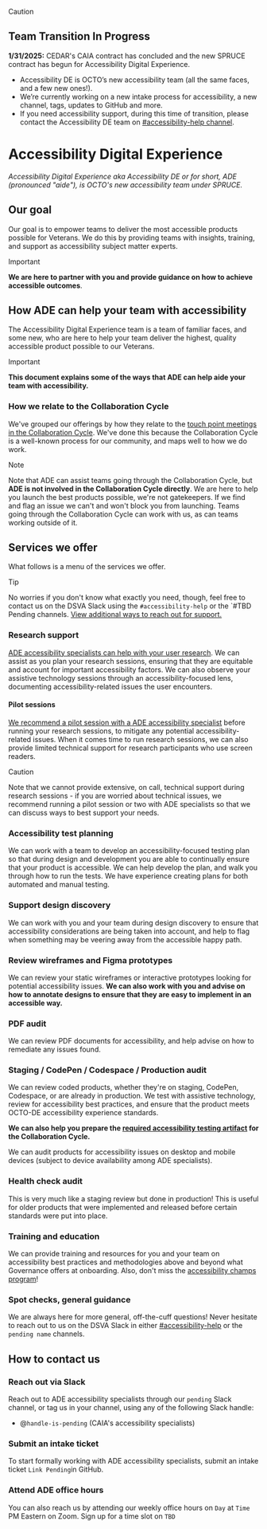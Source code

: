 > [!CAUTION]
> ## Team Transition In Progress
> **1/31/2025:** CEDAR's CAIA contract has concluded and the new SPRUCE contract has begun for Accessibility Digital Experience.
> - Accessibility DE is OCTO’s new accessibility team (all the same faces, and a few new ones!).
> - We’re currently working on a new intake process for accessibility, a new channel, tags, updates to GitHub and more.
> - If you need accessibility support, during this time of transition, please contact the Accessibility DE team on [#accessibility-help channel](https://dsva.slack.com/archives/C8E985R32).



# Accessibility Digital Experience

_Accessibility Digital Experience aka Accessibility DE or for short, ADE (pronounced "aide"), is OCTO's new accessibility team under SPRUCE._
## Our goal
Our goal is to empower teams to deliver the most accessible products possible for Veterans. We do this by providing teams with insights, training, and support as accessibility subject matter experts.

> [!IMPORTANT]
> **We are here to partner with you and provide guidance on how to achieve accessible outcomes**.

## How ADE can help your team with accessibility
The Accessibility Digital Experience team is a team of familiar faces, and some new, who are here to help your team deliver the highest, quality accessible product possible to our Veterans. 

> [!IMPORTANT]
> **This document explains some of the ways that ADE can help aide your team with accessibility.**

### How we relate to the Collaboration Cycle
We've grouped our offerings by how they relate to the [touch point meetings in the Collaboration Cycle](https://depo-platform-documentation.scrollhelp.site/collaboration-cycle/). We've done this because the Collaboration Cycle is a well-known process for our community, and maps well to how we do work. 

> [!NOTE]
> Note that ADE can assist teams going through the Collaboration Cycle, but **ADE is not involved in the Collaboration Cycle directly**. We are here to help you launch the best products possible, we're not gatekeepers. If we find and flag an issue we can't and won't block you from launching. Teams going through the Collaboration Cycle can work with us, as can teams working outside of it.

## Services we offer
What follows is a menu of the services we offer. 
> [!TIP]
> No worries if you don't know what exactly you need, though, feel free to contact us on the DSVA Slack using the `#accessibility-help` or the `#TBD Pending channels. [View additional ways to reach out for support.](https://github.com/department-of-veterans-affairs/va.gov-team/edit/master/teams/CAIA/accessibility/README.md#how-to-contact-us)

### Research support
[ADE accessibility specialists can help with your user research](https://github.com/department-of-veterans-affairs/va.gov-team/issues/new?template=caia-a11y-research.yaml). We can assist as you plan your research sessions, ensuring that they are equitable and account for important accessibility factors.  We can also observe your assistive technology sessions through an accessibility-focused lens, documenting accessibility-related issues the user encounters. 
#### Pilot sessions
[We recommend a pilot session with a ADE accessibility specialist](https://github.com/department-of-veterans-affairs/va.gov-team/blob/master/teams/CAIA/accessibility/assistive-tech-pilot-guide.md) before running your research sessions, to mitigate any potential accessibility-related issues. When it comes time to run research sessions, we can also provide limited technical support for research participants who use screen readers. 

> [!CAUTION]
> Note that we cannot provide extensive, on call, technical support during research sessions - if you are worried about technical issues, we recommend running a pilot session or two with ADE specialists so that we can discuss ways to best support your needs.

### Accessibility test planning
We can work with a team to develop an accessibility-focused testing plan so that during design and development you are able to continually ensure that your product is accessible. We can help develop the plan, and walk you through how to run the tests. We have experience creating plans for both automated and manual testing.

### Support design discovery
We can work with you and your team during design discovery to ensure that accessibility considerations are being taken into account, and help to flag when something may be veering away from the accessible happy path.

### Review wireframes and Figma prototypes
We can review your static wireframes or interactive prototypes looking for potential accessibility issues. **We can also work with you and advise on how to annotate designs to ensure that they are easy to implement in an accessible way.**

### PDF audit
We can review PDF documents for accessibility, and help advise on how to remediate any issues found.

### Staging / CodePen / Codespace / Production audit
We can review coded products, whether they're on staging, CodePen, Codespace, or are already in production. We test with assistive technology, review for accessibility best practices, and ensure that the product meets OCTO-DE accessibility experience standards. 

**We can also help you prepare the [required accessibility testing artifact](https://depo-platform-documentation.scrollhelp.site/collaboration-cycle/prepare-for-an-accessibility-staging-review#artifact) for the Collaboration Cycle.**

We can audit products for accessibility issues on desktop and mobile devices (subject to device availability among ADE specialists).

### Health check audit
This is very much like a staging review but done in production! This is useful for older products that were implemented and released before certain standards were put into place.

### Training and education
We can provide training and resources for you and your team on accessibility best practices and methodologies above and beyond what Governance offers at onboarding. Also, don't miss the [accessibility champs program](https://github.com/department-of-veterans-affairs/va.gov-team/tree/master/teams/vsa/accessibility/a11y-champs)!

### Spot checks, general guidance
We are always here for more general, off-the-cuff questions! Never hesitate to reach out to us on the DSVA Slack in either [#accessibility-help](https://dsva.slack.com/archives/C8E985R32) or the `pending name` channels.

## How to contact us
### Reach out via Slack
Reach out to ADE accessibility specialists through our `pending` Slack channel, or tag us in your channel, using any of the following Slack handle:
- @`handle-is-pending` (CAIA's accessibility specialists)

### Submit an intake ticket
To start formally working with ADE accessibility specialists, submit an intake ticket `Link Pending`in GitHub.

### Attend ADE office hours
You can also reach us by attending our weekly office hours on `Day` at `Time` PM Eastern on Zoom. Sign up for a time slot on `TBD`
